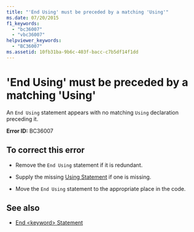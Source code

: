 ```yaml
---
title: "'End Using' must be preceded by a matching 'Using'"
ms.date: 07/20/2015
f1_keywords: 
  - "bc36007"
  - "vbc36007"
helpviewer_keywords: 
  - "BC36007"
ms.assetid: 10fb31ba-9b6c-403f-bacc-c7b5df14f1dd
---
```

# 'End Using' must be preceded by a matching 'Using'
An `End Using` statement appears with no matching `Using` declaration preceding it.  
  
 **Error ID:** BC36007  
  
## To correct this error  
  
- Remove the `End Using` statement if it is redundant.  
  
- Supply the missing [Using Statement](../../visual-basic/language-reference/statements/using-statement.md) if one is missing.  
  
- Move the `End Using` statement to the appropriate place in the code.  
  
## See also

- [End \<keyword> Statement](../../visual-basic/language-reference/statements/end-keyword-statement.md)
